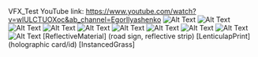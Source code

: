 VFX_Test
YouTube link: https://www.youtube.com/watch?v=wlULCTUOXoc&ab_channel=EgorIlyashenko
![Alt Text](https://github.com/Vintall/UnityPlayground/blob/master/Gifs/2024-01-07%2022-10-24.gif)
![Alt Text](https://github.com/Vintall/UnityPlayground/blob/master/Gifs/2024-01-07%2022-10-31.gif)
![Alt Text](https://github.com/Vintall/UnityPlayground/blob/master/Gifs/2024-01-07%2022-10-40.gif)
![Alt Text](https://github.com/Vintall/UnityPlayground/blob/master/Gifs/2024-01-07%2022-10-47.gif)
![Alt Text](https://github.com/Vintall/UnityPlayground/blob/master/Gifs/2024-01-07%2022-10-54.gif)
![Alt Text](https://github.com/Vintall/UnityPlayground/blob/master/Gifs/2024-01-07%2022-11-04.gif)
![Alt Text](https://github.com/Vintall/UnityPlayground/blob/master/Gifs/2024-01-07%2022-11-14.gif)
![Alt Text](https://github.com/Vintall/UnityPlayground/blob/master/Gifs/2024-01-07%2022-11-22.gif)
![Alt Text](https://github.com/Vintall/UnityPlayground/blob/master/Gifs/2024-01-07%2022-11-32.gif)
![Alt Text](https://github.com/Vintall/UnityPlayground/blob/master/Gifs/2024-01-07%2022-11-45.gif)
[ReflectiveMaterial] (road sign, reflective strip)
[LenticulapPrint] (holographic card/id)
[InstancedGrass]